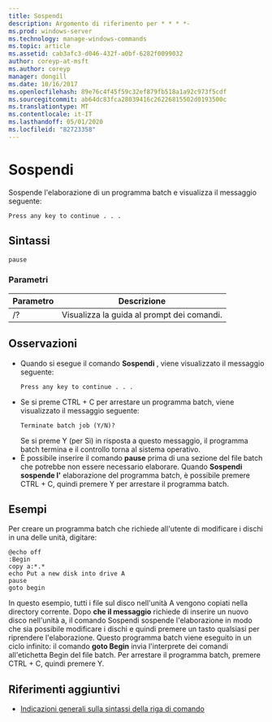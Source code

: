 ```yaml
---
title: Sospendi
description: Argomento di riferimento per * * * *-
ms.prod: windows-server
ms.technology: manage-windows-commands
ms.topic: article
ms.assetid: cab3afc3-d046-432f-a0bf-6282f0099032
author: coreyp-at-msft
ms.author: coreyp
manager: dongill
ms.date: 10/16/2017
ms.openlocfilehash: 89e76c4f45f59c32ef879fb518a1a92c973f5cdf
ms.sourcegitcommit: ab64dc83fca28039416c26226815502d0193500c
ms.translationtype: MT
ms.contentlocale: it-IT
ms.lasthandoff: 05/01/2020
ms.locfileid: "82723358"
---
```

# <a name="pause"></a>Sospendi



Sospende l'elaborazione di un programma batch e visualizza il messaggio seguente:
```
Press any key to continue . . .
```


## <a name="syntax"></a>Sintassi

```
pause
```

### <a name="parameters"></a>Parametri

|Parametro|Descrizione|
|---------|-----------|
|/?|Visualizza la guida al prompt dei comandi.|

## <a name="remarks"></a>Osservazioni

- Quando si esegue il comando **Sospendi** , viene visualizzato il messaggio seguente:  
  ```
  Press any key to continue . . .
  ```  
- Se si preme CTRL + C per arrestare un programma batch, viene visualizzato il messaggio seguente:  
  ```
  Terminate batch job (Y/N)?
  ```  
  Se si preme Y (per Sì) in risposta a questo messaggio, il programma batch termina e il controllo torna al sistema operativo.
- È possibile inserire il comando **pause** prima di una sezione del file batch che potrebbe non essere necessario elaborare. Quando **Sospendi sospende l'** elaborazione del programma batch, è possibile premere CTRL + C, quindi premere Y per arrestare il programma batch.

## <a name="examples"></a>Esempi

Per creare un programma batch che richiede all'utente di modificare i dischi in una delle unità, digitare:
```
@echo off 
:Begin 
copy a:*.* 
echo Put a new disk into drive A 
pause 
goto begin
```
In questo esempio, tutti i file sul disco nell'unità A vengono copiati nella directory corrente. Dopo **che il messaggio** richiede di inserire un nuovo disco nell'unità a, il comando Sospendi sospende l'elaborazione in modo che sia possibile modificare i dischi e quindi premere un tasto qualsiasi per riprendere l'elaborazione. Questo programma batch viene eseguito in un ciclo infinito: il comando **goto Begin** invia l'interprete dei comandi all'etichetta Begin del file batch. Per arrestare il programma batch, premere CTRL + C, quindi premere Y.

## <a name="additional-references"></a>Riferimenti aggiuntivi

- [Indicazioni generali sulla sintassi della riga di comando](command-line-syntax-key.md)